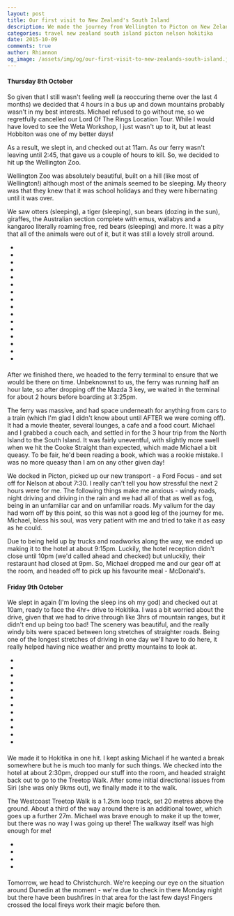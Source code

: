 ```yaml
---
layout: post
title: Our first visit to New Zealand's South Island
description: We made the journey from Wellington to Picton on New Zeland's South Island, and onwards to Nelson and Hokitika.
categories: travel new zealand south island picton nelson hokitika
date: 2015-10-09
comments: true
author: Rhiannon
og_image: /assets/img/og/our-first-visit-to-new-zealands-south-island.jpg
---
```


#### Thursday 8th October

So given that I still wasn't feeling well (a reoccuring theme over the last 4 months) we decided that 4 hours in a bus up and down mountains probably wasn't in my best interests. Michael refused to go without me, so we regretfully cancelled our Lord Of The Rings Location Tour. While I would have loved to see the Weta Workshop, I just wasn't up to it, but at least Hobbiton was one of my better days!

As a result, we slept in, and checked out at 11am. As our ferry wasn't leaving until 2:45, that gave us a couple of hours to kill. So, we decided to hit up the Wellington Zoo.

Wellington Zoo was absolutely beautiful, built on a hill (like most of Wellington!) although most of the animals seemed to be sleeping. My theory was that they knew that it was school holidays and they were hibernating until it was over.

We saw otters (sleeping), a tiger (sleeping), sun bears (dozing in the sun), giraffes, the Australian section complete with emus, wallabys and a kangaroo literally roaming free, red bears (sleeping) and more. It was a pity that all of the animals were out of it, but it was still a lovely stroll around.

<div class="flickerplate" style="margin-bottom: 20px;">
    <ul>
        <li data-background="/assets/img/flickerplate/wellington-zoo/DSC00949.jpg"></li>
        <li data-background="/assets/img/flickerplate/wellington-zoo/DSC00951.jpg"></li>
        <li data-background="/assets/img/flickerplate/wellington-zoo/DSC00957.jpg"></li>
        <li data-background="/assets/img/flickerplate/wellington-zoo/DSC00959.jpg"></li>
        <li data-background="/assets/img/flickerplate/wellington-zoo/DSC00965.jpg"></li>
        <li data-background="/assets/img/flickerplate/wellington-zoo/DSC00969.jpg"></li>
        <li data-background="/assets/img/flickerplate/wellington-zoo/DSC00971.jpg"></li>
        <li data-background="/assets/img/flickerplate/wellington-zoo/DSC00973.jpg"></li>
        <li data-background="/assets/img/flickerplate/wellington-zoo/DSC00974.jpg"></li>
        <li data-background="/assets/img/flickerplate/wellington-zoo/DSC00976.jpg"></li>
        <li data-background="/assets/img/flickerplate/wellington-zoo/DSC00978.jpg"></li>
        <li data-background="/assets/img/flickerplate/wellington-zoo/DSC00981.jpg"></li>
        <li data-background="/assets/img/flickerplate/wellington-zoo/DSC00982.jpg"></li>
        <li data-background="/assets/img/flickerplate/wellington-zoo/DSC00986.jpg"></li>
        <li data-background="/assets/img/flickerplate/wellington-zoo/DSC00991.jpg"></li>
        <li data-background="/assets/img/flickerplate/wellington-zoo/DSC00993.jpg"></li>
    </ul>
</div>

After we finished there, we headed to the ferry terminal to ensure that we would be there on time. Unbeknownst to us, the ferry was running half an hour late, so after dropping off the Mazda 3 key, we waited in the terminal for about 2 hours before boarding at 3:25pm.

The ferry was massive, and had space underneath for anything from cars to a train (which I'm glad I didn't know about until AFTER we were coming off). It had a movie theater, several lounges, a cafe and a food court. Michael and I grabbed a couch each, and settled in for the 3 hour trip from the North Island to the South Island. It was fairly uneventful, with slightly more swell when we hit the Cooke Straight than expected, which made Michael a bit queasy. To be fair, he'd been reading a book, which was a rookie mistake. I was no more queasy than I am on any other given day!

We docked in Picton, picked up our new transport - a Ford Focus - and set off for Nelson at about 7:30. I really can't tell you how stressful the next 2 hours were for me. The following things make me anxious - windy roads, night driving and driving in the rain and we had all of that as well as fog, being in an unfamiliar car and on unfamiliar roads. My valium for the day had worn off by this point, so this was not a good leg of the journey for me. Michael, bless his soul, was very patient with me and tried to take it as easy as he could.

Due to being held up by trucks and roadworks along the way, we ended up making it to the hotel at about 9:15pm. Luckily, the hotel reception didn't close until 10pm (we'd called ahead and checked) but unluckily, their restaraunt had closed at 9pm. So, Michael dropped me and our gear off at the room, and headed off to pick up his favourite meal - McDonald's.

#### Friday 9th October

We slept in again (I'm loving the sleep ins oh my god) and checked out at 10am, ready to face the 4hr+ drive to Hokitika. I was a bit worried about the drive, given that we had to drive through like 3hrs of mountain ranges, but it didn't end up being too bad! The scenery was beautiful, and the really windy bits were spaced between long stretches of straighter roads. Being one of the longest stretches of driving in one day we'll have to do here, it really helped having nice weather and pretty mountains to look at.

<div class="flickerplate" style="margin-bottom: 20px;">
    <ul>
        <li data-background="/assets/img/flickerplate/nelson-to-hokitika/IMG_5447.jpg"></li>
        <li data-background="/assets/img/flickerplate/nelson-to-hokitika/IMG_5452.jpg"></li>
        <li data-background="/assets/img/flickerplate/nelson-to-hokitika/IMG_5454.jpg"></li>
        <li data-background="/assets/img/flickerplate/nelson-to-hokitika/IMG_5462.jpg"></li>
        <li data-background="/assets/img/flickerplate/nelson-to-hokitika/IMG_5463.jpg"></li>
        <li data-background="/assets/img/flickerplate/nelson-to-hokitika/IMG_5465.jpg"></li>
        <li data-background="/assets/img/flickerplate/nelson-to-hokitika/IMG_5470.jpg"></li>
        <li data-background="/assets/img/flickerplate/nelson-to-hokitika/IMG_5472.jpg"></li>
        <li data-background="/assets/img/flickerplate/nelson-to-hokitika/IMG_5477.jpg"></li>
        <li data-background="/assets/img/flickerplate/nelson-to-hokitika/IMG_5479.jpg"></li>
        <li data-background="/assets/img/flickerplate/nelson-to-hokitika/IMG_5488.jpg"></li>
        <li data-background="/assets/img/flickerplate/nelson-to-hokitika/IMG_5493.jpg"></li>
    </ul>
</div>

We made it to Hokitika in one hit. I kept asking Michael if he wanted a break somewhere but he is much too manly for such things. We checked into the hotel at about 2:30pm, dropped our stuff into the room, and headed straight back out to go to the Treetop Walk. After some initial directional issues from Siri (she was only 9kms out), we finally made it to the walk.

The Westcoast Treetop Walk is a 1.2km loop track, set 20 metres above the ground. About a third of the way around there is an additional tower, which goes up a further 27m. Michael was brave enough to make it up the tower, but there was no way I was going up there! The walkway itself was high enough for me!

<div class="flickerplate" style="margin-bottom: 20px;">
    <ul>
        <li data-background="/assets/img/flickerplate/westcoast-treetop-walk/IMG_5499.jpg"></li>
        <li data-background="/assets/img/flickerplate/westcoast-treetop-walk/IMG_5504.jpg"></li>
        <li data-background="/assets/img/flickerplate/westcoast-treetop-walk/IMG_5509.jpg"></li>
        <li data-background="/assets/img/flickerplate/westcoast-treetop-walk/IMG_5511.jpg"></li>
    </ul>
</div>

Tomorrow, we head to Christchurch. We're keeping our eye on the situation around Dunedin at the moment - we're due to check in there Monday night but there have been bushfires in that area for the last few days! Fingers crossed the local fireys work their magic before then.
